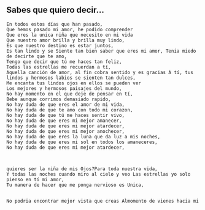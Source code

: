 ## Sabes que quiero decir...
    En todos estos días que han pasado,
    Que hemos pasado mi amor, he podido comprender
    Que eres la unica niña que necesito en mi vida
    Que nuestro amor brilla y brilla muy lindo,
    Es que nuestro destino es estar juntos,
    Es tan lindo y se Siente tan bien saber que eres mi amor, Tenia miedo de decirte que te amo,
    Tengo que decir que tú me haces tan feliz,
    Todas las estrellas me recuerdan a tí,
    Aquella canción de amor, al fin cobra sentido y es gracias A tí, tus lindos y hermosos labios se sienten tan dulces,
    Me encanta tus lindos ojos en ellos se pueden ver
    Los mejores y hermosos paisajes del mundo,
    No hay momento en el que deje de pensar en tí,
    Bebe aunque corrimos demasiado rapido,
    No hay duda de que eres el amor de mi vida,
    No hay duda de que te amo con todo mi corazon,
    No hay duda de que tú me haces sentir vivo,
    No hay duda de que eres mi mejor amanecer,
    No hay duda de que eres mi mejor atardecer,
    No hay duda de que eres mi mejor anochecer,
    No hay duda de que eres la luna que da luz a mis noches,
    No hay duda de que eres mi sol en todos los amaneceres,
    No hay duda de que eres mi mejor atardecer,
    
    

    quieres ser la niña de mis Ojos?Para toda nuestra vida,         
    Y todas las noches cuando miro al cielo y veo Las estrellas yo solo pienso en tí mi amor,
    Tu manera de hacer que me ponga nervioso es Unica, 


    No podria encontrar mejor vista que creas Almomento de vienes hacia mi
    
